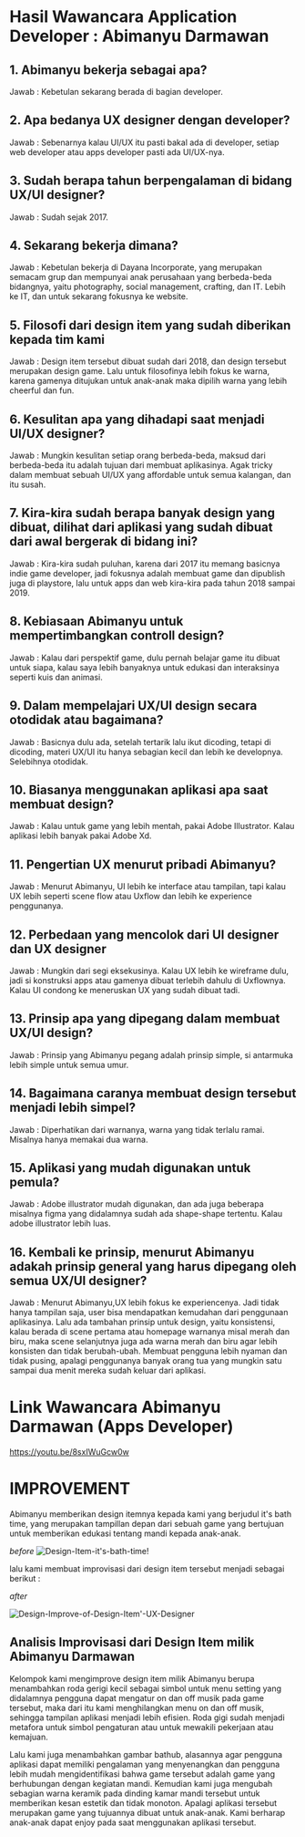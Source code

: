 # Hasil Wawancara Application Developer : Abimanyu Darmawan

## 1.	Abimanyu bekerja sebagai apa?

Jawab : Kebetulan sekarang berada di bagian developer.

## 2.	Apa bedanya UX designer dengan developer?

Jawab : Sebenarnya kalau UI/UX itu pasti bakal ada di developer, setiap web developer atau apps developer pasti ada UI/UX-nya.

## 3.	Sudah berapa tahun  berpengalaman di bidang UX/UI designer?

Jawab : Sudah sejak 2017.

## 4.	Sekarang bekerja dimana?

Jawab : Kebetulan bekerja di Dayana Incorporate, yang merupakan semacam grup dan mempunyai anak perusahaan yang berbeda-beda bidangnya, yaitu photography, social management, crafting, dan IT. Lebih ke IT, dan untuk sekarang fokusnya ke website.

## 5.	Filosofi dari design item yang sudah diberikan kepada tim kami

Jawab : Design item tersebut dibuat sudah dari 2018, dan design tersebut merupakan design game. Lalu untuk filosofinya lebih fokus ke warna, karena gamenya ditujukan untuk anak-anak maka dipilih warna yang lebih cheerful dan fun. 

## 6.	Kesulitan apa yang dihadapi saat menjadi UI/UX designer?

Jawab : Mungkin kesulitan setiap orang berbeda-beda, maksud dari berbeda-beda itu adalah tujuan dari membuat aplikasinya. Agak tricky dalam membuat sebuah UI/UX yang affordable untuk semua kalangan, dan itu susah.

## 7.	Kira-kira sudah berapa banyak design yang dibuat, dilihat dari aplikasi yang sudah dibuat dari awal bergerak di bidang ini? 

Jawab : Kira-kira sudah puluhan, karena dari 2017 itu memang basicnya indie game developer, jadi fokusnya adalah membuat game dan dipublish juga di playstore, lalu untuk apps dan web kira-kira pada tahun 2018 sampai 2019.

## 8.	Kebiasaan Abimanyu untuk mempertimbangkan controll design?

Jawab : Kalau dari perspektif game, dulu pernah belajar game itu dibuat untuk siapa, kalau saya lebih banyaknya untuk edukasi dan interaksinya seperti kuis dan animasi.

## 9.	Dalam mempelajari UX/UI design secara otodidak atau bagaimana?

Jawab : Basicnya dulu ada, setelah tertarik lalu ikut dicoding, tetapi di dicoding, materi UX/UI itu hanya sebagian kecil dan lebih ke developnya. Selebihnya otodidak.

## 10.	Biasanya menggunakan aplikasi apa saat membuat design?

Jawab : Kalau untuk game yang lebih mentah, pakai Adobe Illustrator. Kalau aplikasi lebih banyak pakai Adobe Xd.

## 11.	Pengertian UX menurut pribadi Abimanyu?

Jawab : Menurut Abimanyu, UI lebih ke interface atau tampilan, tapi kalau UX lebih seperti scene flow atau Uxflow dan lebih ke experience penggunanya.

## 12.	Perbedaan yang mencolok dari UI designer dan UX designer

Jawab : Mungkin dari segi eksekusinya. Kalau UX lebih ke wireframe dulu, jadi si konstruksi apps atau gamenya dibuat terlebih dahulu di Uxflownya. Kalau UI condong ke meneruskan UX yang sudah dibuat tadi.

## 13.	Prinsip apa yang dipegang dalam membuat UX/UI design?

Jawab : Prinsip yang Abimanyu pegang adalah prinsip simple, si antarmuka lebih simple untuk semua umur.

## 14.	Bagaimana caranya membuat design tersebut menjadi lebih simpel?

Jawab : Diperhatikan dari warnanya, warna yang tidak terlalu ramai. Misalnya hanya memakai dua warna.

## 15.	Aplikasi yang mudah digunakan untuk pemula?

Jawab : Adobe illustrator mudah digunakan, dan ada juga beberapa misalnya figma yang didalamnya sudah ada shape-shape tertentu. Kalau adobe illustrator lebih luas.

## 16.	Kembali ke prinsip, menurut Abimanyu adakah prinsip general yang harus dipegang oleh semua UX/UI designer?

Jawab : Menurut Abimanyu,UX lebih fokus ke experiencenya. Jadi tidak hanya tampilan saja, user bisa mendapatkan kemudahan dari penggunaan aplikasinya. Lalu ada tambahan prinsip untuk design, yaitu konsistensi, kalau berada di scene pertama atau homepage warnanya misal merah dan biru, maka scene selanjutnya juga ada warna merah dan biru agar lebih konsisten dan tidak berubah-ubah. Membuat pengguna lebih nyaman dan tidak pusing, apalagi penggunanya banyak orang tua yang mungkin satu sampai dua menit mereka sudah keluar dari aplikasi.


# Link Wawancara Abimanyu Darmawan (Apps Developer)
 https://youtu.be/8sxIWuGcw0w



 # IMPROVEMENT

Abimanyu memberikan design itemnya kepada kami yang berjudul it's bath time, yang merupakan tampillan depan dari sebuah game yang bertujuan untuk memberikan edukasi tentang mandi kepada anak-anak.

*before*
![Design-Item-it's-bath-time!](Design-Item-it's-bath-time!.jpeg)



lalu kami membuat improvisasi dari design item tersebut menjadi sebagai berikut :


*after*

![Design-Improve-of-Design-Item'-UX-Designer](Design-Improve-of-Design-Item'-UX-Designer.png)

## Analisis Improvisasi dari Design Item milik Abimanyu Darmawan


Kelompok kami mengimprove design item milik Abimanyu berupa menambahkan roda gerigi kecil sebagai simbol untuk menu setting yang didalamnya pengguna dapat mengatur on dan off musik pada game tersebut, maka dari itu kami menghilangkan menu on dan off musik, sehingga tampilan aplikasi menjadi lebih efisien. Roda gigi sudah menjadi metafora untuk simbol pengaturan atau untuk mewakili pekerjaan atau kemajuan.


Lalu kami juga menambahkan gambar bathub, alasannya agar pengguna aplikasi dapat memiliki pengalaman yang menyenangkan dan pengguna lebih mudah mengidentifikasi bahwa game tersebut adalah game yang berhubungan dengan kegiatan mandi. Kemudian kami juga mengubah sebagian warna keramik pada dinding kamar mandi tersebut untuk memberikan kesan estetik dan tidak monoton. Apalagi aplikasi tersebut merupakan game yang tujuannya dibuat untuk anak-anak. Kami berharap anak-anak dapat enjoy pada saat menggunakan aplikasi tersebut.
